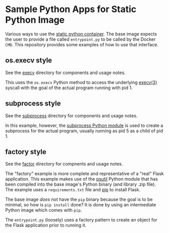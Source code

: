 # Sample Python Apps for Static Python Image

Various ways to use the [static python container](https://github.com/lisa/static-binaries/tree/update-python-version/python). The base image expects the user to provide a file called `entrypoint.py` to be called by the Docker `CMD`. This repository provides some examples of how to use that interface.

## os.execv style
See the [execv](./execv) directory for components and usage notes.

This uses the `os.execv` Python method to access the underlying [execv(3)](https://linux.die.net/man/3/execv) syscall with the goal of the actual program running with pid 1.

## subprocess style
See the [subprocess](./subprocess) directory for components  and usage notes.

In this example, however, the [subprocess Python module](https://docs.python.org/2/library/subprocess.html) is used to create a subprocess for the actual program, usually running as pid 5 as a child of pid 1.


## factory style
See the [factor](./factoru) directory for compnents and usage notes.

The "factory" example is more complete and representative of a "real" Flask application. This example makes use of the [psutil](https://github.com/giampaolo/psutil) Python module that has been compiled into the base image's Python binary (and library .zip file). The example uses a `requirements.txt` file and [pip](https://pip.pypa.io/en/stable/) to install Flask.

The base image _does not_ have the `pip` binary because the goal is to be minimal, so how is `pip install` done? It is done by using an intermediate Python image which comes with `pip`.

The `entrypoint.py` (loosely) uses a factory pattern to create an object for the Flask application prior to running it.
